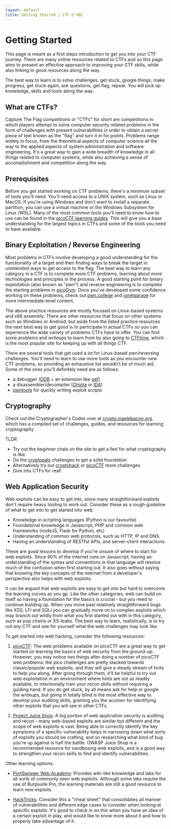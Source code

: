 ```yaml
---
layout: default
title: Getting Started | CTF @ UBC
---
```


# Getting Started

This page is meant as a first steps introduction to get you into your CTF journey. There are many online resources related to CTFs and so this page aims to present an effective approach to improving your CTF skills, while also linking to good resources along the way.

The best way to learn is to solve challenges, get stuck, google things, make progress, get stuck again, ask questions, get flag, repeat. You will pick up knowledge, skills and tools along the way.

## What are CTFs?

Capture The Flag competitions or "CTFs" for short are competitions in which players attempt to solve computer security related problems in the form of challenges with present vulnerabilities in order to obtain a secret piece of text known as the "flag" and turn it in for points. Problems range widely in focus, from the theoretical aspects of computer science all the way to the applied aspects of system administration and software engineering. It's a great way to gain a wide breadth of knowledge in all things related to computer systems, while also achieving a sense of accomplishment and competition along the way.

## Prerequisites

Before you get started working on CTF problems, there's a minimum subset of tools you'll need. You'll need access to a UNIX system, such as Linux or MacOS. If you're using Windows and don't want to install a separate partition, you can use a virtual machine or the Windows Subsystem for Linux (WSL). Many of the most common tools you'll need to know how to use can be found in the [picoCTF learning guides](https://picoctf.org/resources.html). This will give you a base understanding for the largest topics in CTFs and some of the tools you need to have available.


## Binary Exploitation / Reverse Engineering

Most problems in CTFs involve developing a good understanding for the functionality of a target and then finding ways to break the target in unintended ways to get access to the flag. The best way to learn any category in a CTF is to complete more CTF problems, learning about more technologies and principles in the process. A good starting point for binary exploitation (also known as "pwn") and reverse engineering is to complete the starting problems in [picoGym](https://picoctf.org/index.html#picogym). Once you've developed some confidence working on these problems, check out [pwn.college](https://pwn.college) and [ionetgarage](http://io.netgarage.org/) for more intermediate-level content.

The above practice resources are mostly focused on Linux-based systems and x86 assembly. There are other resources that focus on other systems such as Windows or Android, but aside from the listed practice resources the next best way to get good is to participate in actual CTFs so you can experience the wide variety of problems CTFs have to offer. You can find some problems and writeups to learn from by also going to [CTFtime](https://ctftime.org/), which is the most popular site for keeping up with all things CTF.

There are several tools that get used a lot for Linux-based pwn/reversing challenges. You'll need to learn to use more tools as you encounter new CTF problems, so providing an exhaustive list wouldn't be of much aid. Some of the ones you'll definitely need are as follows:
- a debugger ([GDB](https://www.gnu.org/software/gdb/) + an extension like [gef](https://hugsy.github.io/gef/))
- a disassembler/decompiler ([Ghidra](https://ghidra-sre.org/) or [IDA](https://hex-rays.com/ida-free/))
- [pwntools](http://docs.pwntools.com/en/stable/) for quickly writing exploit scripts

## Cryptography

Check out the Cryptographer's Codex over at [crypto.maplebacon.org](crypto.maplebacon.org), which has a compiled set of challenges, guides, and resources for learning cryptography

TLDR
- Try out the beginner chals on the site to get a feel for what cryptography is like
- Do the [cryptopals](https://cryptopals.com/) challenges to get a solid foundation 
- Alternatively try out [cryptohack](https://cryptohack.org/) or [picoCTF](https://picoctf.org/) more challenges 
- Dive into CTFs for real!

## Web Application Security

Web exploits can be easy to get into, since many straightforward exploits don't require heavy tooling to work out. Consider these as a rough guideline of what to get into to get started into web.

- Knowledge in scripting languages (Python is our favourite)
- Foundational knowledge in Javascript, PHP and common web frameworks (nodeJS, Flask for Python, etc)
- Understanding of common web protocols, such as HTTP, IP and DNS.
- Having an understanding of RESTful APIs, and server-client interactions.

These are good lessons to develop if you're unsure of where to start for web exploits. Since 90% of the internet runs on Javascript, having an understanding of the syntax and conventions in that language will resolve much of the confusion when first starting out. It also goes without saying that knowing the key concepts of the internet from a developer's perspective also helps with web exploits.

It can be argued that web exploits are easy to get into but hard to overcome the learning curves as you gp. Like the other categories, web can build on itself so having a foundation for the basics is crucial - but you need to continue building up. When you move past relatively straightforward bugs like XSS, LFI and SQLi you can gradually move on to complex exploits which may branch out wildly from what you first started out with in this category, such as pop chains or XS-leaks. The best way to learn, realistically, is to try out any CTF and see for yourself what the web challenges may look like.

To get started into web hacking, consider the following resources:

1. [picoCTF](https://picoctf.org/index.html#picogym): The web problems available on picoCTF are a great way to get started on learning the basics of web security from the ground-up. However, you may notice two things after doing a number of picoCTF web problems: the pico challenges are pretty stacked towards classic/popular web exploits, and they will give a steady stream of hints to help you along. After going through them, it'll be helpful to try out web exploitation in an environment where hints are not as readily available, to intentionally train your recon skills without requiring a guiding hand.  If you do get stuck, by all means ask for help or google the writeups, but going in totally blind is the most effective way to develop your auditing skills, granting you the acumen for identifying other exploits that you will see in other CTFs.

2. [Project Juice Shop](https://owasp.org/www-project-juice-shop/): A big portion of web application security is auditing and recon - many web-based exploits are similar but different and the scope of web exploits is vast. Being able to correctly identify the key symptoms of a specific vulnerability helps in narrowing down what sorts of exploits you should be crafting, and so researching what kind of bug you're up against is half the battle. OWASP Juice Shop is a recommended resource for sandboxing web exploits, and is a good way to strengthen your recon skills to find and identify vulnerabilities.

Other learning options:
- [PortSwigger Web Academy](https://portswigger.net/web-security): Provides wiki-like knowledge and labs for all sorts of commonly seen web exploits. Although some labs require the use of Burpsuite Pro, the learning materials are still a good resource to learn new exploits.

- [HackTricks](https://book.hacktricks.xyz/): Consider this a "cheat sheet" that consolidates all manner of vulnerabilities and different edge cases to consider when looking at specific exploits. It's good to check in on this when you have an idea of a certain exploit in play, and would like to know more about it and how to properly take advantage of it.

